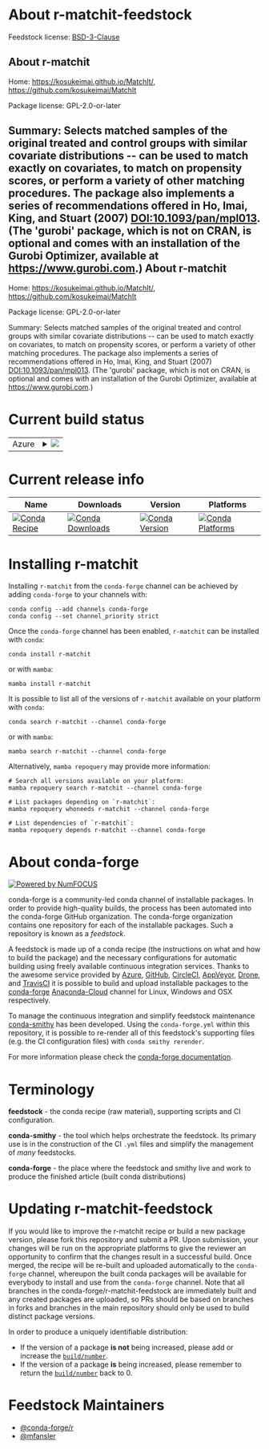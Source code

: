 About r-matchit-feedstock
=========================

Feedstock license: [BSD-3-Clause](https://github.com/conda-forge/r-matchit-feedstock/blob/main/LICENSE.txt)

About r-matchit
---------------

Home: https://kosukeimai.github.io/MatchIt/, https://github.com/kosukeimai/MatchIt

Package license: GPL-2.0-or-later

Summary: Selects matched samples of the original treated and control groups with similar covariate distributions -- can be used to match exactly on covariates, to match on propensity scores, or perform a variety of other matching procedures.  The package also implements a series of recommendations offered in Ho, Imai, King, and Stuart (2007) <DOI:10.1093/pan/mpl013>. (The 'gurobi' package, which is not on CRAN, is optional and comes with an installation of the Gurobi Optimizer, available at <https://www.gurobi.com>.)
About r-matchit
---------------

Home: https://kosukeimai.github.io/MatchIt/, https://github.com/kosukeimai/MatchIt

Package license: GPL-2.0-or-later

Summary: Selects matched samples of the original treated and control groups with similar covariate distributions -- can be used to match exactly on covariates, to match on propensity scores, or perform a variety of other matching procedures.  The package also implements a series of recommendations offered in Ho, Imai, King, and Stuart (2007) <DOI:10.1093/pan/mpl013>. (The 'gurobi' package, which is not on CRAN, is optional and comes with an installation of the Gurobi Optimizer, available at <https://www.gurobi.com>.)

Current build status
====================


<table>
    
  <tr>
    <td>Azure</td>
    <td>
      <details>
        <summary>
          <a href="https://dev.azure.com/conda-forge/feedstock-builds/_build/latest?definitionId=15350&branchName=main">
            <img src="https://dev.azure.com/conda-forge/feedstock-builds/_apis/build/status/r-matchit-feedstock?branchName=main">
          </a>
        </summary>
        <table>
          <thead><tr><th>Variant</th><th>Status</th></tr></thead>
          <tbody><tr>
              <td>linux_64_r_base4.2</td>
              <td>
                <a href="https://dev.azure.com/conda-forge/feedstock-builds/_build/latest?definitionId=15350&branchName=main">
                  <img src="https://dev.azure.com/conda-forge/feedstock-builds/_apis/build/status/r-matchit-feedstock?branchName=main&jobName=linux&configuration=linux%20linux_64_r_base4.2" alt="variant">
                </a>
              </td>
            </tr><tr>
              <td>linux_64_r_base4.3</td>
              <td>
                <a href="https://dev.azure.com/conda-forge/feedstock-builds/_build/latest?definitionId=15350&branchName=main">
                  <img src="https://dev.azure.com/conda-forge/feedstock-builds/_apis/build/status/r-matchit-feedstock?branchName=main&jobName=linux&configuration=linux%20linux_64_r_base4.3" alt="variant">
                </a>
              </td>
            </tr><tr>
              <td>osx_64_r_base4.2</td>
              <td>
                <a href="https://dev.azure.com/conda-forge/feedstock-builds/_build/latest?definitionId=15350&branchName=main">
                  <img src="https://dev.azure.com/conda-forge/feedstock-builds/_apis/build/status/r-matchit-feedstock?branchName=main&jobName=osx&configuration=osx%20osx_64_r_base4.2" alt="variant">
                </a>
              </td>
            </tr><tr>
              <td>osx_64_r_base4.3</td>
              <td>
                <a href="https://dev.azure.com/conda-forge/feedstock-builds/_build/latest?definitionId=15350&branchName=main">
                  <img src="https://dev.azure.com/conda-forge/feedstock-builds/_apis/build/status/r-matchit-feedstock?branchName=main&jobName=osx&configuration=osx%20osx_64_r_base4.3" alt="variant">
                </a>
              </td>
            </tr><tr>
              <td>win_64</td>
              <td>
                <a href="https://dev.azure.com/conda-forge/feedstock-builds/_build/latest?definitionId=15350&branchName=main">
                  <img src="https://dev.azure.com/conda-forge/feedstock-builds/_apis/build/status/r-matchit-feedstock?branchName=main&jobName=win&configuration=win%20win_64_" alt="variant">
                </a>
              </td>
            </tr>
          </tbody>
        </table>
      </details>
    </td>
  </tr>
</table>

Current release info
====================

| Name | Downloads | Version | Platforms |
| --- | --- | --- | --- |
| [![Conda Recipe](https://img.shields.io/badge/recipe-r--matchit-green.svg)](https://anaconda.org/conda-forge/r-matchit) | [![Conda Downloads](https://img.shields.io/conda/dn/conda-forge/r-matchit.svg)](https://anaconda.org/conda-forge/r-matchit) | [![Conda Version](https://img.shields.io/conda/vn/conda-forge/r-matchit.svg)](https://anaconda.org/conda-forge/r-matchit) | [![Conda Platforms](https://img.shields.io/conda/pn/conda-forge/r-matchit.svg)](https://anaconda.org/conda-forge/r-matchit) |

Installing r-matchit
====================

Installing `r-matchit` from the `conda-forge` channel can be achieved by adding `conda-forge` to your channels with:

```
conda config --add channels conda-forge
conda config --set channel_priority strict
```

Once the `conda-forge` channel has been enabled, `r-matchit` can be installed with `conda`:

```
conda install r-matchit
```

or with `mamba`:

```
mamba install r-matchit
```

It is possible to list all of the versions of `r-matchit` available on your platform with `conda`:

```
conda search r-matchit --channel conda-forge
```

or with `mamba`:

```
mamba search r-matchit --channel conda-forge
```

Alternatively, `mamba repoquery` may provide more information:

```
# Search all versions available on your platform:
mamba repoquery search r-matchit --channel conda-forge

# List packages depending on `r-matchit`:
mamba repoquery whoneeds r-matchit --channel conda-forge

# List dependencies of `r-matchit`:
mamba repoquery depends r-matchit --channel conda-forge
```


About conda-forge
=================

[![Powered by
NumFOCUS](https://img.shields.io/badge/powered%20by-NumFOCUS-orange.svg?style=flat&colorA=E1523D&colorB=007D8A)](https://numfocus.org)

conda-forge is a community-led conda channel of installable packages.
In order to provide high-quality builds, the process has been automated into the
conda-forge GitHub organization. The conda-forge organization contains one repository
for each of the installable packages. Such a repository is known as a *feedstock*.

A feedstock is made up of a conda recipe (the instructions on what and how to build
the package) and the necessary configurations for automatic building using freely
available continuous integration services. Thanks to the awesome service provided by
[Azure](https://azure.microsoft.com/en-us/services/devops/), [GitHub](https://github.com/),
[CircleCI](https://circleci.com/), [AppVeyor](https://www.appveyor.com/),
[Drone](https://cloud.drone.io/welcome), and [TravisCI](https://travis-ci.com/)
it is possible to build and upload installable packages to the
[conda-forge](https://anaconda.org/conda-forge) [Anaconda-Cloud](https://anaconda.org/)
channel for Linux, Windows and OSX respectively.

To manage the continuous integration and simplify feedstock maintenance
[conda-smithy](https://github.com/conda-forge/conda-smithy) has been developed.
Using the ``conda-forge.yml`` within this repository, it is possible to re-render all of
this feedstock's supporting files (e.g. the CI configuration files) with ``conda smithy rerender``.

For more information please check the [conda-forge documentation](https://conda-forge.org/docs/).

Terminology
===========

**feedstock** - the conda recipe (raw material), supporting scripts and CI configuration.

**conda-smithy** - the tool which helps orchestrate the feedstock.
                   Its primary use is in the construction of the CI ``.yml`` files
                   and simplify the management of *many* feedstocks.

**conda-forge** - the place where the feedstock and smithy live and work to
                  produce the finished article (built conda distributions)


Updating r-matchit-feedstock
============================

If you would like to improve the r-matchit recipe or build a new
package version, please fork this repository and submit a PR. Upon submission,
your changes will be run on the appropriate platforms to give the reviewer an
opportunity to confirm that the changes result in a successful build. Once
merged, the recipe will be re-built and uploaded automatically to the
`conda-forge` channel, whereupon the built conda packages will be available for
everybody to install and use from the `conda-forge` channel.
Note that all branches in the conda-forge/r-matchit-feedstock are
immediately built and any created packages are uploaded, so PRs should be based
on branches in forks and branches in the main repository should only be used to
build distinct package versions.

In order to produce a uniquely identifiable distribution:
 * If the version of a package **is not** being increased, please add or increase
   the [``build/number``](https://docs.conda.io/projects/conda-build/en/latest/resources/define-metadata.html#build-number-and-string).
 * If the version of a package **is** being increased, please remember to return
   the [``build/number``](https://docs.conda.io/projects/conda-build/en/latest/resources/define-metadata.html#build-number-and-string)
   back to 0.

Feedstock Maintainers
=====================

* [@conda-forge/r](https://github.com/conda-forge/r/)
* [@mfansler](https://github.com/mfansler/)

